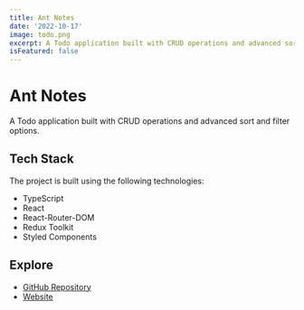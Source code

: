 ```yaml
---
title: Ant Notes
date: '2022-10-17'
image: todo.png
excerpt: A Todo application built with CRUD operations and advanced sort and filter options.
isFeatured: false
---
```


# Ant Notes

A Todo application built with CRUD operations and advanced sort and filter options.

## Tech Stack

The project is built using the following technologies:

- TypeScript
- React
- React-Router-DOM
- Redux Toolkit
- Styled Components

## Explore

- [GitHub Repository](https://github.com/Niranjan-A-S/todo-redux)
- [Website](https://ant-notes.netlify.app/)
